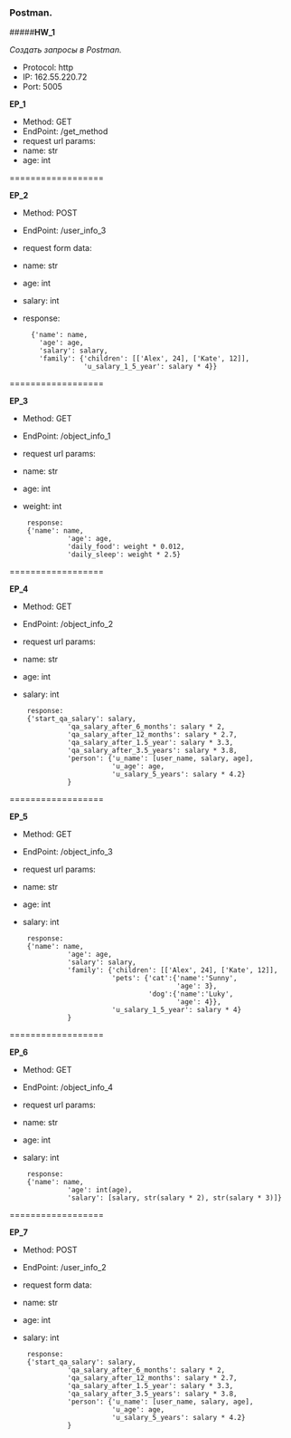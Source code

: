 ### Postman.
#####__HW_1__

_Создать запросы в Postman._

- Protocol: http
- IP: 162.55.220.72
- Port: 5005

__EP_1__
- Method: GET
- EndPoint: /get_method
- request url params: 
 - name: str
 - age: int

==================

__EP_2__
- Method: POST
- EndPoint: /user_info_3
- request form data: 
 - name: str
 - age: int
 - salary: int

- response: 

		{'name': name,
          'age': age,
          'salary': salary,
          'family': {'children': [['Alex', 24], ['Kate', 12]],
                     'u_salary_1_5_year': salary * 4}}


==================

__EP_3__
- Method: GET
- EndPoint: /object_info_1
- request url params: 
 - name: str
 - age: int
 - weight: int

        response: 
        {'name': name,
                  'age': age,
                  'daily_food': weight * 0.012,
                  'daily_sleep': weight * 2.5}


==================

__EP_4__
- Method: GET
- EndPoint: /object_info_2
- request url params: 
 - name: str
 - age: int
 - salary: int

        response: 
        {'start_qa_salary': salary,
                  'qa_salary_after_6_months': salary * 2,
                  'qa_salary_after_12_months': salary * 2.7,
                  'qa_salary_after_1.5_year': salary * 3.3,
                  'qa_salary_after_3.5_years': salary * 3.8,
                  'person': {'u_name': [user_name, salary, age],
                             'u_age': age,
                             'u_salary_5_years': salary * 4.2}
                  }


==================

__EP_5__
- Method: GET
- EndPoint: /object_info_3
- request url params: 
 - name: str
 - age: int
 - salary: int

        response: 
        {'name': name,
                  'age': age,
                  'salary': salary,
                  'family': {'children': [['Alex', 24], ['Kate', 12]],
                             'pets': {'cat':{'name':'Sunny',
                                             'age': 3},
                                      'dog':{'name':'Luky',
                                             'age': 4}},
                             'u_salary_1_5_year': salary * 4}
                  }


==================

__EP_6__
- Method: GET
- EndPoint: /object_info_4
- request url params: 
 - name: str
 - age: int
 - salary: int

        response: 
        {'name': name,
                  'age': int(age),
                  'salary': [salary, str(salary * 2), str(salary * 3)]}


==================

__EP_7__
- Method: POST
- EndPoint: /user_info_2
- request form data: 
 - name: str
 - age: int
 - salary: int

        response: 
        {'start_qa_salary': salary,
                  'qa_salary_after_6_months': salary * 2,
                  'qa_salary_after_12_months': salary * 2.7,
                  'qa_salary_after_1.5_year': salary * 3.3,
                  'qa_salary_after_3.5_years': salary * 3.8,
                  'person': {'u_name': [user_name, salary, age],
                             'u_age': age,
                             'u_salary_5_years': salary * 4.2}
                  }
